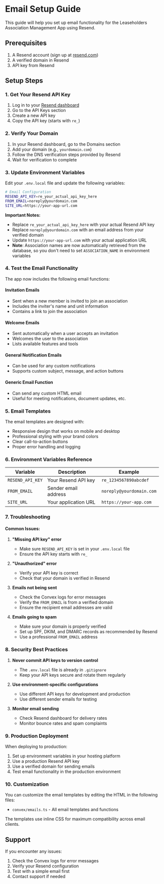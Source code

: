 # Email Setup Guide

This guide will help you set up email functionality for the Leaseholders Association Management App using Resend.

## Prerequisites

1. A Resend account (sign up at [resend.com](https://resend.com))
2. A verified domain in Resend
3. API key from Resend

## Setup Steps

### 1. Get Your Resend API Key

1. Log in to your [Resend dashboard](https://resend.com)
2. Go to the API Keys section
3. Create a new API key
4. Copy the API key (starts with `re_`)

### 2. Verify Your Domain

1. In your Resend dashboard, go to the Domains section
2. Add your domain (e.g., `yourdomain.com`)
3. Follow the DNS verification steps provided by Resend
4. Wait for verification to complete

### 3. Update Environment Variables

Edit your `.env.local` file and update the following variables:

```bash
# Email Configuration
RESEND_API_KEY=re_your_actual_api_key_here
FROM_EMAIL=noreply@yourdomain.com
SITE_URL=https://your-app-url.com
```

**Important Notes:**
- Replace `re_your_actual_api_key_here` with your actual Resend API key
- Replace `noreply@yourdomain.com` with an email address from your verified domain
- Update `https://your-app-url.com` with your actual application URL
- **Note**: Association names are now automatically retrieved from the database, so you don't need to set `ASSOCIATION_NAME` in environment variables

### 4. Test the Email Functionality

The app now includes the following email functions:

#### Invitation Emails
- Sent when a new member is invited to join an association
- Includes the inviter's name and unit information
- Contains a link to join the association

#### Welcome Emails
- Sent automatically when a user accepts an invitation
- Welcomes the user to the association
- Lists available features and tools

#### General Notification Emails
- Can be used for any custom notifications
- Supports custom subject, message, and action buttons

#### Generic Email Function
- Can send any custom HTML email
- Useful for meeting notifications, document updates, etc.

### 5. Email Templates

The email templates are designed with:
- Responsive design that works on mobile and desktop
- Professional styling with your brand colors
- Clear call-to-action buttons
- Proper error handling and logging

### 6. Environment Variables Reference

| Variable | Description | Example |
|----------|-------------|---------|
| `RESEND_API_KEY` | Your Resend API key | `re_1234567890abcdef` |
| `FROM_EMAIL` | Sender email address | `noreply@yourdomain.com` |
| `SITE_URL` | Your application URL | `https://your-app.com` |

### 7. Troubleshooting

#### Common Issues:

1. **"Missing API key" error**
   - Make sure `RESEND_API_KEY` is set in your `.env.local` file
   - Ensure the API key starts with `re_`

2. **"Unauthorized" error**
   - Verify your API key is correct
   - Check that your domain is verified in Resend

3. **Emails not being sent**
   - Check the Convex logs for error messages
   - Verify the `FROM_EMAIL` is from a verified domain
   - Ensure the recipient email addresses are valid

4. **Emails going to spam**
   - Make sure your domain is properly verified
   - Set up SPF, DKIM, and DMARC records as recommended by Resend
   - Use a professional `FROM_EMAIL` address

### 8. Security Best Practices

1. **Never commit API keys to version control**
   - The `.env.local` file is already in `.gitignore`
   - Keep your API keys secure and rotate them regularly

2. **Use environment-specific configurations**
   - Use different API keys for development and production
   - Use different sender emails for testing

3. **Monitor email sending**
   - Check Resend dashboard for delivery rates
   - Monitor bounce rates and spam complaints

### 9. Production Deployment

When deploying to production:

1. Set up environment variables in your hosting platform
2. Use a production Resend API key
3. Use a verified domain for sending emails
4. Test email functionality in the production environment

### 10. Customization

You can customize the email templates by editing the HTML in the following files:
- `convex/emails.ts` - All email templates and functions

The templates use inline CSS for maximum compatibility across email clients.

## Support

If you encounter any issues:
1. Check the Convex logs for error messages
2. Verify your Resend configuration
3. Test with a simple email first
4. Contact support if needed 